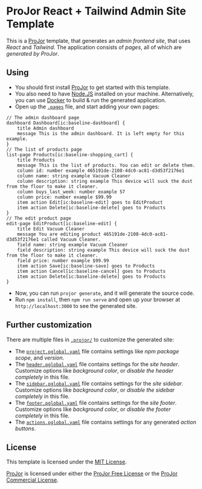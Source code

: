 # ProJor React + Tailwind Admin Site Template

This is a [ProJor](https://projor.io) template, that generates an _admin frontend site_, that uses _React_ and _Tailwind_. The application consists of _pages_, all of which are _generated by ProJor_.

## Using

* You should first install [ProJor](https://projor.io) to get started with this template.
* You also need to have [Node.JS](https://nodejs.org) installed on your machine. Alternatively, you can use [Docker](https://www.docker.com) to build & run the generated application.
* Open up the [`.pages`](.pages) file, and start adding your own pages:

```
// The admin dashboard page
dashboard Dashboard[ic:baseline-dashboard] {
    title Admin dashboard
    message This is the admin dashboard. It is left empty for this example.
}
// The list of products page
list-page Products[ic:baseline-shopping_cart] {
    title Products
    message This is the list of products. You can edit or delete them.
    column id: number example 465191de-2108-4dc0-ac81-d3d53f2176e1
    column name: string example Vacuum Cleaner
    column description: string example This device will suck the dust from the floor to make it cleaner.
    column buys_last_week: number example 57
    column price: number example $99.99
    item action Edit[ic:baseline-edit] goes to EditProduct
    item action Delete[ic:baseline-delete] goes to Products
}
// The edit product page
edit-page EditProduct[ic:baseline-edit] {
    title Edit Vacuum Cleaner
    message You are editing product 465191de-2108-4dc0-ac81-d3d53f2176e1 called Vacuum Cleaner.
    field name: string example Vacuum Cleaner
    field description: string example This device will suck the dust from the floor to make it cleaner.
    field price: number example $99.99
    item action Save[ic:baseline-save] goes to Products
    item action Cancel[ic:baseline-cancel] goes to Products
    item action Delete[ic:baseline-delete] goes to Products
}
```

* Now, you can run `projor generate`, and it will generate the source code.
* Run `npm install`, then `npm run serve` and open up your browser at `http://localhost:3000` to see the generated site.

## Further customization

There are multiple files in [`.projor/`](./) to customize the generated site:

* The [`project.pglobal.yaml`](project.pglobal.yaml) file contains settings like _npm package scope_, and _version_.
* The [`header.pglobal.yaml`](header.pglobal.yaml) file contains settings for the _site header_. Customize options like _background color_, or _disable the header completely_ in this file.
* The [`sidebar.pglobal.yaml`](sidebar.pglobal.yaml) file contains settings for the _site sidebar_. Customize options like _background color_, or _disable the sidebar completely_ in this file.
* The [`footer.pglobal.yaml`](footer.pglobal.yaml) file contains settings for the _site footer_. Customize options like _background color_, or _disable the footer completely_ in this file.
* The [`actions.pglobal.yaml`](actions.pglobal.yaml) file contains settings for any generated _action buttons_.

## License

This template is licensed under the [MIT License](LICENSE.md).

[ProJor](https://projor.io) is licensed under either the [ProJor Free License](https://license.projor.io) or the [ProJor Commercial License](https://license.projor.io).